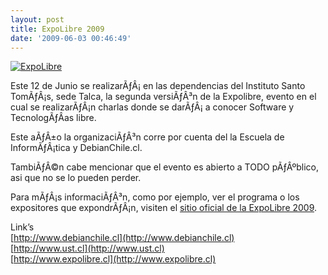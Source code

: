 ```yaml
---
layout: post
title: ExpoLibre 2009
date: '2009-06-03 00:46:49'
---
```



[![](http://www.expolibre.cl/images/bg-header.png "ExpoLibre")](http://www.expolibre.cl)

Este 12 de Junio se realizarÃƒÂ¡ en las dependencias del Instituto Santo TomÃƒÂ¡s, sede Talca, la segunda versiÃƒÂ³n de la Expolibre, evento en el cual se realizarÃƒÂ¡n charlas donde se darÃƒÂ¡ a conocer Software y TecnologÃƒÂ­as libre.

Este aÃƒÂ±o la organizaciÃƒÂ³n corre por cuenta del la Escuela de InformÃƒÂ¡tica y DebianChile.cl.

TambiÃƒÂ©n cabe mencionar que el evento es abierto a TODO pÃƒÂºblico, asi que no se lo pueden perder.

Para mÃƒÂ¡s informaciÃƒÂ³n, como por ejemplo, ver el programa o los expositores que expondrÃƒÂ¡n, visiten el [sitio oficial de la ExpoLibre 2009](http://www.expolibre.cl).

Link’s  
[http://www.debianchile.cl](http://www.debianchile.cl)  
[http://www.ust.cl](http://www.ust.cl)  
[http://www.expolibre.cl](http://www.expolibre.cl)


